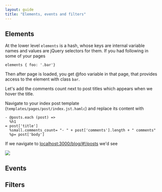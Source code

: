 ```yaml
---
layout: guide
title: "Elements, events and filters"
---
```


## Elements

At the lower level `elements` is a hash, whose keys are internal variable names and values are jQuery selectors for them. If you had following in some of your pages

    elements { foo: '.bar'}

Then after page is loaded, you get @foo variable in that page, that provides access to the element with class `bar`.

Let's add the comments count next to post titles which appears when we hover the title.

Navigate to your index post template (`templates/pages/post/index.jst.hamlc`) and replace its content with

    - @posts.each (post) =>
      %h1
    = post['title']
      %small.comments_count= "- " + post['comments'].length + " comments"
      %p= post['body']

If we navigate to [localhost:3000/blog/#!/posts](http://localhost:3000/blog/#!/posts) we'd see

![](http://f.cl.ly/items/2Z1m3R3D0u0v1A423K3B/Screen%20Shot%202012-02-19%20at%207.55.23%20PM.png)

## Events

## Filters
